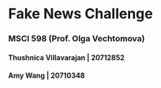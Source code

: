 # Fake News Challenge 
### MSCI 598 (Prof. Olga Vechtomova)
#### Thushnica Villavarajan | 20712852
#### Amy Wang | 20710348


